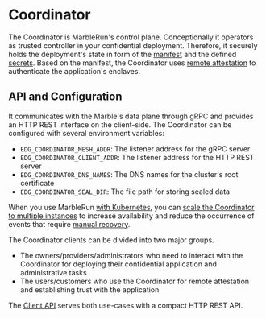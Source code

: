 # Coordinator

The Coordinator is MarbleRun's control plane.
Conceptionally it operators as trusted controller in your confidential deployment.
Therefore, it securely holds the deployment's state in form of the [manifest](../features/manifest.md) and the defined [secrets](../features/secrets-management.md).
Based on the manifest, the Coordinator uses [remote attestation](../features/attestation.md) to authenticate the application's enclaves.



## API and Configuration

It communicates with the Marble's data plane through gRPC and provides an HTTP REST interface on the client-side.
The Coordinator can be configured with several environment variables:

* `EDG_COORDINATOR_MESH_ADDR`: The listener address for the gRPC server
* `EDG_COORDINATOR_CLIENT_ADDR`: The listener address for the HTTP REST server
* `EDG_COORDINATOR_DNS_NAMES`: The DNS names for the cluster's root certificate
* `EDG_COORDINATOR_SEAL_DIR`: The file path for storing sealed data

When you use MarbleRun [with Kubernetes](../deployment/kubernetes.md), you can [scale the Coordinator to multiple instances](../features/recovery.md#distributed-coordinator) to increase availability and reduce the occurrence of events that require [manual recovery](../workflows/recover-coordinator.md).

The Coordinator clients can be divided into two major groups.

* The owners/providers/administrators who need to interact with the Coordinator for deploying their confidential application and administrative tasks
* The users/customers who use the Coordinator for remote attestation and establishing trust with the application

The [Client API](../reference/coordinator.md) serves both use-cases with a compact HTTP REST API.
